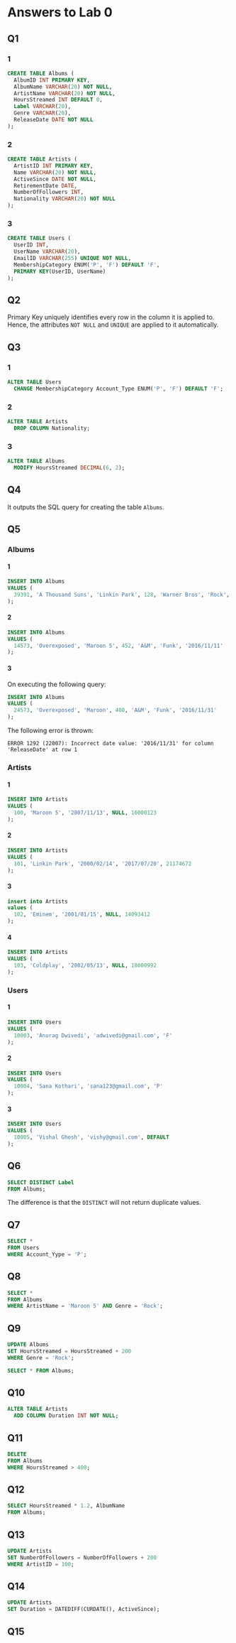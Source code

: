 # Answers to Lab 0
## Q1
### 1
```sql
CREATE TABLE Albums (
  AlbumID INT PRIMARY KEY, 
  AlbumName VARCHAR(20) NOT NULL, 
  ArtistName VARCHAR(20) NOT NULL, 
  HoursStreamed INT DEFAULT 0, 
  Label VARCHAR(20), 
  Genre VARCHAR(20), 
  ReleaseDate DATE NOT NULL
);
```
### 2
```sql
CREATE TABLE Artists (
  ArtistID INT PRIMARY KEY, 
  Name VARCHAR(20) NOT NULL, 
  ActiveSince DATE NOT NULL, 
  RetirementDate DATE,
  NumberOfFollowers INT, 
  Nationality VARCHAR(20) NOT NULL
);
```
### 3
```sql
CREATE TABLE Users (
  UserID INT, 
  UserName VARCHAR(20), 
  EmailID VARCHAR(255) UNIQUE NOT NULL, 
  MembershipCategory ENUM('P', 'F') DEFAULT 'F', 
  PRIMARY KEY(UserID, UserName)
);
```

## Q2
Primary Key uniquely identifies every row in the column it is applied to. Hence, the attributes `NOT NULL` and `UNIQUE` are applied to it automatically.

## Q3
### 1
```sql
ALTER TABLE Users
  CHANGE MembershipCategory Account_Type ENUM('P', 'F') DEFAULT 'F'; 
```
### 2
```sql
ALTER TABLE Artists
  DROP COLUMN Nationality; 
```
### 3
```sql
ALTER TABLE Albums
  MODIFY HoursStreamed DECIMAL(6, 2); 
```

## Q4
It outputs the SQL query for creating the table `Albums`.

## Q5
### Albums
#### 1
```sql
INSERT INTO Albums 
VALUES (
  39391, 'A Thousand Suns', 'Linkin Park', 128, 'Warner Bros', 'Rock', '2016/06/17'
);
```
#### 2
```sql
INSERT INTO Albums 
VALUES (
  14573, 'Overexposed', 'Maroon 5', 452, 'A&M', 'Funk', '2016/11/11'
);
```
#### 3
On executing the following query:
```sql
INSERT INTO Albums 
VALUES (
  24573, 'Overexposed', 'Maroon', 400, 'A&M', 'Funk', '2016/11/31'
);
```
The following error is thrown:
```
ERROR 1292 (22007): Incorrect date value: '2016/11/31' for column 'ReleaseDate' at row 1
```

### Artists
#### 1
```sql
INSERT INTO Artists 
VALUES (
  100, 'Maroon 5', '2007/11/13', NULL, 16000123
);
```
#### 2
```sql
INSERT INTO Artists 
VALUES (
  101, 'Linkin Park', '2000/02/14', '2017/07/20', 21174672
);
```
#### 3
```sql
insert into Artists 
values (
  102, 'Eminem', '2001/01/15', NULL, 14093412
);
```
#### 4
```sql
INSERT INTO Artists 
VALUES (
  103, 'Coldplay', '2002/05/13', NULL, 18000992
);
```

### Users
#### 1
```sql  
INSERT INTO Users 
VALUES (
  10003, 'Anurag Dwivedi', 'adwivedi@gmail.com', 'F'
);
```
#### 2
```sql
INSERT INTO Users 
VALUES (
  10004, 'Sana Kothari', 'sana123@gmail.com', 'P'
);
```
#### 3
```sql
INSERT INTO Users 
VALUES (
  10005, 'Vishal Ghosh', 'vishy@gmail.com', DEFAULT
);
```

## Q6
```sql
SELECT DISTINCT Label
FROM Albums; 
```
The difference is that the `DISTINCT` will not return duplicate values.

## Q7
```sql
SELECT *
FROM Users
WHERE Account_Yype = 'P'; 
```

## Q8
```sql
SELECT *
FROM Albums
WHERE ArtistName = 'Maroon 5' AND Genre = 'Rock';
```

## Q9
```sql
UPDATE Albums
SET HoursStreamed = HoursStreamed + 200
WHERE Genre = 'Rock';

SELECT * FROM Albums;
```

## Q10
```sql
ALTER TABLE Artists
  ADD COLUMN Duration INT NOT NULL; 
```

## Q11
```sql
DELETE
FROM Albums
WHERE HoursStreamed > 400;
```

## Q12
```sql
SELECT HoursStreamed * 1.2, AlbumName
FROM Albums;
```

## Q13
```sql
UPDATE Artists
SET NumberOfFollowers = NumberOfFollowers + 200
WHERE ArtistID = 100;
```

## Q14
```sql
UPDATE Artists
SET Duration = DATEDIFF(CURDATE(), ActiveSince);
```

## Q15
```sql

```
